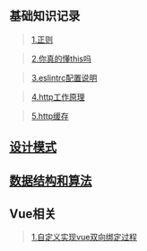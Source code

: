 ## 基础知识记录
>[1.正则](https://github.com/jiangdexiao/blog/issues/1)

>[2.你真的懂this吗](https://www.jianshu.com/p/cdbc292b1e49)

>[3.eslintrc配置说明](https://github.com/jiangdexiao/blog/issues/2)

>[4.http工作原理](https://github.com/jiangdexiao/blog/issues/3)

>[5.http缓存](https://github.com/jiangdexiao/blog/issues/4)
## [设计模式](https://github.com/jiangdexiao/blog/tree/master/design-mode)  
## [数据结构和算法](https://github.com/jiangdexiao/blog/tree/master/structure)  
## Vue相关
> [1.自定义实现vue双向绑定过程](https://github.com/jiangdexiao/blog/tree/master/vue/myVue)  
